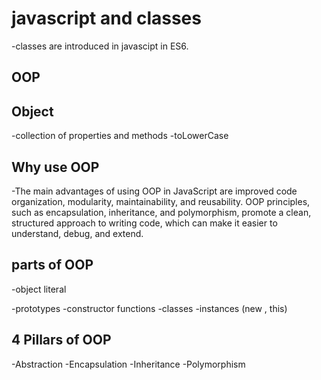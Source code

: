 # javascript and classes
   -classes are introduced in javascipt in ES6.

## OOP 

## Object
   -collection of properties and methods
   -toLowerCase

## Why use OOP
   -The main advantages of using OOP in JavaScript are improved code organization, modularity, maintainability, and reusability. OOP principles, such as encapsulation, inheritance, and polymorphism, promote a clean, structured approach to writing code, which can make it easier to understand, debug, and extend.

## parts of OOP
   -object literal
   
   
-prototypes
-constructor functions
-classes
-instances (new , this)

## 4 Pillars of OOP
-Abstraction
-Encapsulation
-Inheritance
-Polymorphism
